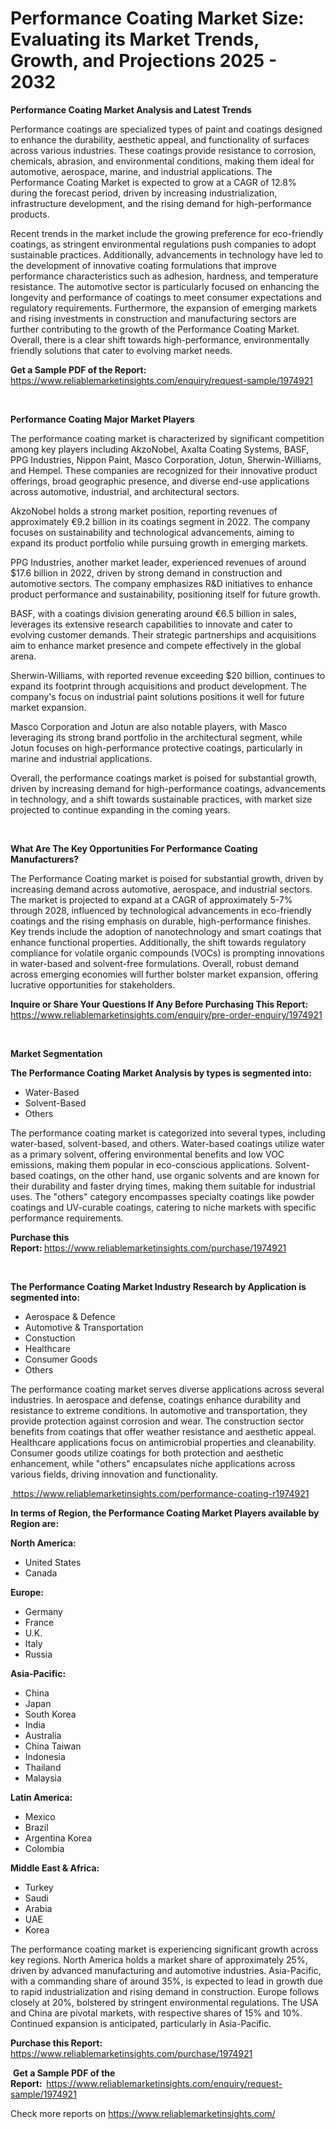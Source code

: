 <p><h1>Performance Coating Market Size: Evaluating its Market Trends, Growth, and Projections 2025 - 2032</h1></p><p><strong>Performance Coating Market Analysis and Latest Trends</strong></p>
<p><p>Performance coatings are specialized types of paint and coatings designed to enhance the durability, aesthetic appeal, and functionality of surfaces across various industries. These coatings provide resistance to corrosion, chemicals, abrasion, and environmental conditions, making them ideal for automotive, aerospace, marine, and industrial applications. The Performance Coating Market is expected to grow at a CAGR of 12.8% during the forecast period, driven by increasing industrialization, infrastructure development, and the rising demand for high-performance products.</p><p>Recent trends in the market include the growing preference for eco-friendly coatings, as stringent environmental regulations push companies to adopt sustainable practices. Additionally, advancements in technology have led to the development of innovative coating formulations that improve performance characteristics such as adhesion, hardness, and temperature resistance. The automotive sector is particularly focused on enhancing the longevity and performance of coatings to meet consumer expectations and regulatory requirements. Furthermore, the expansion of emerging markets and rising investments in construction and manufacturing sectors are further contributing to the growth of the Performance Coating Market. Overall, there is a clear shift towards high-performance, environmentally friendly solutions that cater to evolving market needs.</p></p>
<p><strong>Get a Sample PDF of the Report:&nbsp;</strong> <a href="https://www.reliablemarketinsights.com/enquiry/request-sample/1974921?utm_campaign=3033&utm_medium=2&utm_source=Github&utm_content=ia&utm_term=01042025&utm_id=performance-coating">https://www.reliablemarketinsights.com/enquiry/request-sample/1974921</a></p>
<p>&nbsp;</p>
<p><strong>Performance Coating Major Market Players</strong></p>
<p><p>The performance coating market is characterized by significant competition among key players including AkzoNobel, Axalta Coating Systems, BASF, PPG Industries, Nippon Paint, Masco Corporation, Jotun, Sherwin-Williams, and Hempel. These companies are recognized for their innovative product offerings, broad geographic presence, and diverse end-use applications across automotive, industrial, and architectural sectors.</p><p>AkzoNobel holds a strong market position, reporting revenues of approximately €9.2 billion in its coatings segment in 2022. The company focuses on sustainability and technological advancements, aiming to expand its product portfolio while pursuing growth in emerging markets.</p><p>PPG Industries, another market leader, experienced revenues of around $17.6 billion in 2022, driven by strong demand in construction and automotive sectors. The company emphasizes R&D initiatives to enhance product performance and sustainability, positioning itself for future growth.</p><p>BASF, with a coatings division generating around €6.5 billion in sales, leverages its extensive research capabilities to innovate and cater to evolving customer demands. Their strategic partnerships and acquisitions aim to enhance market presence and compete effectively in the global arena.</p><p>Sherwin-Williams, with reported revenue exceeding $20 billion, continues to expand its footprint through acquisitions and product development. The company's focus on industrial paint solutions positions it well for future market expansion.</p><p>Masco Corporation and Jotun are also notable players, with Masco leveraging its strong brand portfolio in the architectural segment, while Jotun focuses on high-performance protective coatings, particularly in marine and industrial applications.</p><p>Overall, the performance coatings market is poised for substantial growth, driven by increasing demand for high-performance coatings, advancements in technology, and a shift towards sustainable practices, with market size projected to continue expanding in the coming years.</p></p>
<p>&nbsp;</p>
<p><strong>What Are The Key Opportunities For Performance Coating Manufacturers?</strong></p>
<p><p>The Performance Coating market is poised for substantial growth, driven by increasing demand across automotive, aerospace, and industrial sectors. The market is projected to expand at a CAGR of approximately 5-7% through 2028, influenced by technological advancements in eco-friendly coatings and the rising emphasis on durable, high-performance finishes. Key trends include the adoption of nanotechnology and smart coatings that enhance functional properties. Additionally, the shift towards regulatory compliance for volatile organic compounds (VOCs) is prompting innovations in water-based and solvent-free formulations. Overall, robust demand across emerging economies will further bolster market expansion, offering lucrative opportunities for stakeholders.</p></p>
<p><strong>Inquire or Share Your Questions If Any Before Purchasing This Report:</strong> <a href="https://www.reliablemarketinsights.com/enquiry/pre-order-enquiry/1974921?utm_campaign=3033&utm_medium=2&utm_source=Github&utm_content=ia&utm_term=01042025&utm_id=performance-coating">https://www.reliablemarketinsights.com/enquiry/pre-order-enquiry/1974921</a></p>
<p>&nbsp;</p>
<p><strong>Market Segmentation</strong></p>
<p><strong>The Performance Coating Market Analysis by types is segmented into:</strong></p>
<p><ul><li>Water-Based</li><li>Solvent-Based</li><li>Others</li></ul></p>
<p><p>The performance coating market is categorized into several types, including water-based, solvent-based, and others. Water-based coatings utilize water as a primary solvent, offering environmental benefits and low VOC emissions, making them popular in eco-conscious applications. Solvent-based coatings, on the other hand, use organic solvents and are known for their durability and faster drying times, making them suitable for industrial uses. The "others" category encompasses specialty coatings like powder coatings and UV-curable coatings, catering to niche markets with specific performance requirements.</p></p>
<p><strong>Purchase this Report:&nbsp;</strong><a href="https://www.reliablemarketinsights.com/purchase/1974921?utm_campaign=3033&utm_medium=2&utm_source=Github&utm_content=ia&utm_term=01042025&utm_id=performance-coating">https://www.reliablemarketinsights.com/purchase/1974921</a></p>
<p>&nbsp;</p>
<p><strong>The Performance Coating Market Industry Research by Application is segmented into:</strong></p>
<p><ul><li>Aerospace & Defence</li><li>Automotive & Transportation</li><li>Constuction</li><li>Healthcare</li><li>Consumer Goods</li><li>Others</li></ul></p>
<p><p>The performance coating market serves diverse applications across several industries. In aerospace and defense, coatings enhance durability and resistance to extreme conditions. In automotive and transportation, they provide protection against corrosion and wear. The construction sector benefits from coatings that offer weather resistance and aesthetic appeal. Healthcare applications focus on antimicrobial properties and cleanability. Consumer goods utilize coatings for both protection and aesthetic enhancement, while "others" encapsulates niche applications across various fields, driving innovation and functionality.</p></p>
<p><a href="https://www.reliablemarketinsights.com/performance-coating-r1974921?utm_campaign=3033&utm_medium=2&utm_source=Github&utm_content=ia&utm_term=01042025&utm_id=performance-coating">&nbsp;https://www.reliablemarketinsights.com/performance-coating-r1974921</a></p>
<p><strong>In terms of Region, the Performance Coating Market Players available by Region are:</strong></p>
<p>
    <p> <strong> North America: </strong>
        <ul>
            <li>United States</li>
            <li>Canada</li>
        </ul>
        </p> 
    <p> <strong> Europe: </strong>
        <ul>
            <li>Germany</li>
            <li>France</li>
            <li>U.K.</li>
            <li>Italy</li>
            <li>Russia</li>
        </ul>
        </p> 
    <p> <strong> Asia-Pacific: </strong>
        <ul>
            <li>China</li>
            <li>Japan</li>
            <li>South Korea</li>
            <li>India</li>
            <li>Australia</li>
            <li>China Taiwan</li>
            <li>Indonesia</li>
            <li>Thailand</li>
            <li>Malaysia</li>
        </ul>
        </p> 
    <p> <strong> Latin America: </strong>
        <ul>
            <li>Mexico</li>
            <li>Brazil</li>
            <li>Argentina Korea</li>
            <li>Colombia</li>
        </ul>
        </p> 
    <p> <strong> Middle East & Africa: </strong>
        <ul>
            <li>Turkey</li>
            <li>Saudi</li>
            <li>Arabia</li>
            <li>UAE</li>
            <li>Korea</li>
        </ul>
    </p>
    </p>
<p><p>The performance coating market is experiencing significant growth across key regions. North America holds a market share of approximately 25%, driven by advanced manufacturing and automotive industries. Asia-Pacific, with a commanding share of around 35%, is expected to lead in growth due to rapid industrialization and rising demand in construction. Europe follows closely at 20%, bolstered by stringent environmental regulations. The USA and China are pivotal markets, with respective shares of 15% and 10%. Continued expansion is anticipated, particularly in Asia-Pacific.</p></p>
<p><strong>Purchase this Report: </strong><a href="https://www.reliablemarketinsights.com/purchase/1974921?utm_campaign=3033&utm_medium=2&utm_source=Github&utm_content=ia&utm_term=01042025&utm_id=performance-coating">https://www.reliablemarketinsights.com/purchase/1974921</a></p>
<p>&nbsp;<strong>Get a Sample PDF of the Report:&nbsp;&nbsp;</strong><a href="https://www.reliablemarketinsights.com/enquiry/request-sample/1974921?utm_campaign=3033&utm_medium=2&utm_source=Github&utm_content=ia&utm_term=01042025&utm_id=performance-coating">https://www.reliablemarketinsights.com/enquiry/request-sample/1974921</a></p>
<p><strong></strong></p>
<p>Check more reports on <a href="https://www.reliablemarketinsights.com/?utm_campaign=3033&utm_medium=2&utm_source=Github&utm_content=ia&utm_term=01042025&utm_id=performance-coating">https://www.reliablemarketinsights.com/</a></p>